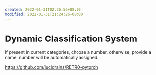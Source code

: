 ```yaml
---
created: 2022-01-31T02:26:56+08:00
modified: 2022-01-31T21:24:26+08:00
---
```


# Dynamic Classification System

If present in current categories, choose a number.
otherwise, provide a name. number will be automatically assigned.

https://github.com/lucidrains/RETRO-pytorch
